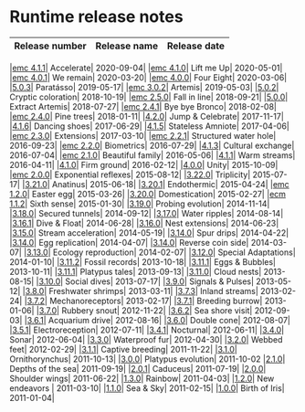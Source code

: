 # Runtime release notes

|Release number | Release name| Release date|
|---|---|---|

|[emc 4.1.1](emc4.1.1.md)| Accelerate| 2020-09-04|
|[emc 4.1.0](emc4.1.0.md)| Lift me Up| 2020-05-01|
|[emc 4.0.1](emc4.0.1.md)| We remain| 2020-03-20|
|[emc 4.0.0](emc4.0.0.md)| Four Eight| 2020-03-06|
|[5.0.3](5.0.3-paratásso.md)| Paratásso| 2019-05-17|
|[emc 3.0.2](emc3.0.2-artemis.md)| Artemis| 2019-05-03|
|[5.0.2](5.0.2-cryptic-coloration.md)| Cryptic coloration| 2018-10-19|
|[emc 2.5.0](emc2.5.0-fall-in-line.md)| Fall in line| 2018-09-21|
|[5.0.0](5.0.0-extract-artemis.md)| Extract Artemis| 2018-07-27|
|[emc 2.4.1](emc2.4.1-bye-bye-bronco.md)| Bye bye Bronco| 2018-02-08|
|[emc 2.4.0](emc2.4.0-pine-trees.md)| Pine trees| 2018-01-11|
|[4.2.0](4.2.0--jump-&-celebrate.md)| Jump & Celebrate| 2017-11-17| 
|[4.1.6](4.1.6-dancing-shoes.md)| Dancing shoes| 2017-06-29| 
|[4.1.5](4.1.5-stateless-amniote.md)| Stateless Amniote| 2017-04-06| 
|[emc 2.3.0](emc2.3.0-extensions.md)| Extensions| 2017-03-10| 
|[emc 2.2.1](emc2.2.1-structued-water-hole.md)| Structured water hole| 2016-09-23| 
|[emc 2.2.0](emc2.2.0-biometrics.md)| Biometrics| 2016-07-29| 
|[4.1.3](4.1.3-cultural-exchange.md)| Cultural exchange| 2016-07-04| 
|[emc 2.1.0](emc2.1.0-beautiful-family.md)| Beautiful family| 2016-05-06| 
|[4.1.1](4.1.1-warm-streams.md)| Warm streams| 2016-04-11| 
|[4.1.0](4.1.0-firm-ground.md)| Firm ground| 2016-02-12| 
|[4.0.0](4.0.0-unity.md)| Unity| 2015-10-09| 
|[emc 2.0.0](emc2.0.0-exponential-reflexes.md)| Exponential reflexes| 2015-08-12| 
|[3.22.0](3.22.0-triplicity.md)| Triplicity| 2015-07-17| 
|[3.21.0](3.21.0-anatinus.md)| Anatinus| 2015-06-18| 
|[3.20.1](3.20.1-endothermic.md)| Endothermic| 2015-04-24| 
|[emc 1.2.0](emc1.2.0-easter-egg.md)| Easter egg| 2015-03-26| 
|[3.20.0](3.20.0-domestication.md)| Domestication| 2015-02-27| 
|[ecm 1.1.2](emc1.1.2-sixth-sense.md)| Sixth sense| 2015-01-30| 
|[3.19.0](3.19.0-probing-evolution.md)| Probing evolution| 2014-11-14| 
|[3.18.0](3.18.0-secured-tunnels.md)| Secured tunnels| 2014-09-12| 
|[3.17.0](3.17.0-water-ripples.md)| Water ripples| 2014-08-14| 
|[3.16.1](3.16.1-dive-&-float.md)| Dive & Float| 2014-06-28| 
|[3.16.0](3.16.0-nest-extensions.md)| Nest extensions| 2014-06-23| 
|[3.15.0](3.15.0-stream-acceleration.md)| Stream acceleration| 2014-05-19| 
|[3.14.0](3.14.0-spur-drips.md)| Spur drips| 2014-04-22| 
|[3.14.0](3.14.0-egg-replication.md)| Egg replication| 2014-04-07| 
|[3.14.0](3.14.0-reverse-coin-side.md)| Reverse coin side| 2014-03-07| 
|[3.13.0](3.13.0-ecology-reproduction.md)| Ecology reproduction| 2014-02-07| 
|[3.12.0](3.12.0-special-adaptations.md)| Special Adaptations| 2014-01-10| 
|[3.11.2](3.11.2-fossil-records.md)| Fossil records| 2013-10-18| 
|[3.11.1](3.11.1-eggs-&-bubbles.md)| Eggs & Bubbles| 2013-10-11| 
|[3.11.1](3.11.1-platypus-tales.md)| Platypus tales| 2013-09-13|
|[3.11.0](3.11.0-cloud-nests.md)| Cloud nests| 2013-08-15| 
|[3.10.0](3.10.0-social-dives.md)| Social dives| 2013-07-17| 
|[3.9.0](3.9.0-signals-&-pulses.md)| Signals & Pulses| 2013-05-12| 
|[3.8.0](3.8.0-freshwater-shrimps.md)| Freshwater shrimps| 2013-03-11| 
|[3.7.3](3.7.3-inland-streams.md)| Inland streams| 2013-02-24| 
|[3.7.2](3.7.2-mechanoreceptors.md)| Mechanoreceptors| 2013-02-17| 
|[3.7.1](3.7.1-breeding-burrow.md)| Breeding burrow| 2013-01-06| 
|[3.7.0](3.7.0-rubbery-snout.md)| Rubbery snout| 2012-11-22| 
|[3.6.2](3.6.2-sea-shore-visit.md)| Sea shore visit| 2012-09-03| 
|[3.6.1](3.6.1-acquarium-dive.md)| Acquarium drive| 2012-08-16| 
|[3.6.0](3.6.0-double-cone.md)| Double cone| 2012-08-07| 
|[3.5.1](3.5.1-electroreception.md)| Electroreception| 2012-07-11| 
|[3.4.1](3.4.1-nocturnal.md)| Nocturnal| 2012-06-11| 
|[3.4.0](3.4.0-sonar.md)| Sonar| 2012-06-04| 
|[3.3.0](3.3.0-waterproof-fur.md)| Waterproof fur| 2012-04-30| 
|[3.2.0](3.2.0-webbed-feet.md)| Webbed feet| 2012-02-29| 
|[3.1.1](3.1.1-captive-breeding.md)| Captive breeding| 2011-11-22| 
|[3.1.0](3.1.0-ornithorhynchus.md)| Ornithorynchus| 2011-10-13| 
|[3.0.0](3.0.0-platypus-evolution.md)| Platypus evolution| 2011-10-02 
|[2.1.0](2.1.0-depths-of-the-sea.md)| Depths of the sea| 2011-09-19| 
|[2.0.1](2.0.1-caduceus.md)| Caduceus| 2011-07-19| 
|[2.0.0](2.0.0-shoulder-wings.md)| Shoulder wings| 2011-06-22| 
|[1.3.0](1.3.0-rainbow.md)| Rainbow| 2011-04-03| 
|[1.2.0](1.2.0-new-endeavors.md)| New endeavors | 2011-03-10| 
|[1.1.0](1.1.0-sea-&-sky.md)| Sea & Sky| 2011-02-15| 
|[1.0.0](1.0.0-birth-of-iris.md)| Birth of Iris| 2011-01-04|  
